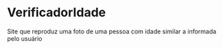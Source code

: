 # VerificadorIdade
 Site que reproduz uma foto de uma pessoa com idade similar a informada pelo usuário
